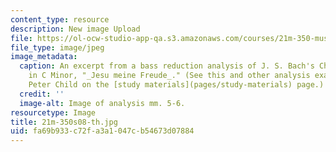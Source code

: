 ```yaml
---
content_type: resource
description: New image Upload
file: https://ol-ocw-studio-app-qa.s3.amazonaws.com/courses/21m-350-musical-analysis-spring-2008/fa69b933c72fa3a1047cb54673d07884_21m-350s08-th.jpg
file_type: image/jpeg
image_metadata:
  caption: An excerpt from a bass reduction analysis of J. S. Bach's Chorale Prelude
    in C Minor, "_Jesu meine Freude_." (See this and other analysis examples by Prof.
    Peter Child on the [study materials](pages/study-materials) page.)
  credit: ''
  image-alt: Image of analysis mm. 5-6.
resourcetype: Image
title: 21m-350s08-th.jpg
uid: fa69b933-c72f-a3a1-047c-b54673d07884
---
```

